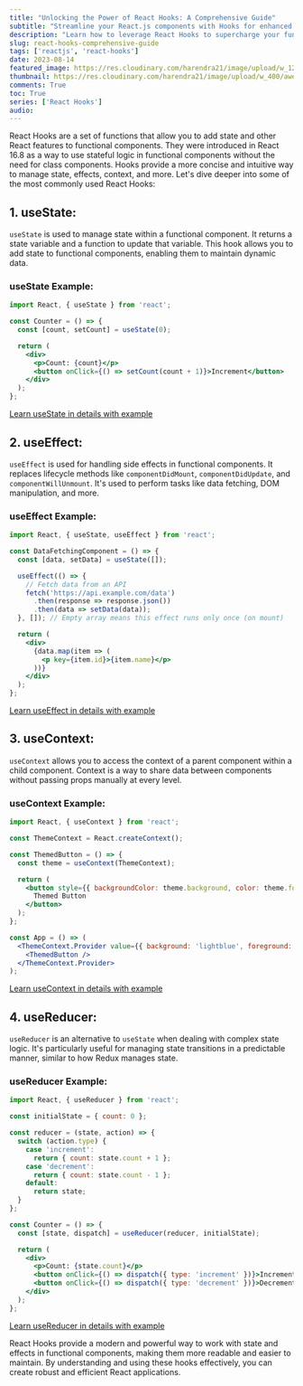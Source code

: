 ```yaml
---
title: "Unlocking the Power of React Hooks: A Comprehensive Guide"
subtitle: "Streamline your React.js components with Hooks for enhanced state management, effects, and more."
description: "Learn how to leverage React Hooks to supercharge your functional components. Dive into useState, useEffect, useContext, and useReducer, and discover the modern way to manage state and effects in React.js."
slug: react-hooks-comprehensive-guide
tags: ['reactjs', 'react-hooks']
date: 2023-08-14
featured_image: https://res.cloudinary.com/harendra21/image/upload/w_1200/awesome-blog/awesome-javascript/Understanding_React.js_Components_Functional_Class_State_Props_and_Hooks_cvsgis.png
thumbnail: https://res.cloudinary.com/harendra21/image/upload/w_400/awesome-blog/awesome-javascript/Understanding_React.js_Components_Functional_Class_State_Props_and_Hooks_cvsgis.png
comments: True
toc: True
series: ['React Hooks']
audio: 
---
```


React Hooks are a set of functions that allow you to add state and other React features to functional components. They were introduced in React 16.8 as a way to use stateful logic in functional components without the need for class components. Hooks provide a more concise and intuitive way to manage state, effects, context, and more. Let's dive deeper into some of the most commonly used React Hooks:

## 1. useState:
`useState` is used to manage state within a functional component. It returns a state variable and a function to update that variable. This hook allows you to add state to functional components, enabling them to maintain dynamic data.

### useState Example:

```jsx
import React, { useState } from 'react';

const Counter = () => {
  const [count, setCount] = useState(0);

  return (
    <div>
      <p>Count: {count}</p>
      <button onClick={() => setCount(count + 1)}>Increment</button>
    </div>
  );
};
```
[Learn useState in details with example](/blog/usestate-react-hook-with-examples)

## 2. useEffect:
`useEffect` is used for handling side effects in functional components. It replaces lifecycle methods like `componentDidMount`, `componentDidUpdate`, and `componentWillUnmount`. It's used to perform tasks like data fetching, DOM manipulation, and more.

### useEffect Example:

```jsx
import React, { useState, useEffect } from 'react';

const DataFetchingComponent = () => {
  const [data, setData] = useState([]);

  useEffect(() => {
    // Fetch data from an API
    fetch('https://api.example.com/data')
      .then(response => response.json())
      .then(data => setData(data));
  }, []); // Empty array means this effect runs only once (on mount)

  return (
    <div>
      {data.map(item => (
        <p key={item.id}>{item.name}</p>
      ))}
    </div>
  );
};
```
[Learn useEffect in details with example](/blog/useeffect-react-hook-with-examples)

## 3. useContext:
`useContext` allows you to access the context of a parent component within a child component. Context is a way to share data between components without passing props manually at every level.

### useContext Example:

```jsx
import React, { useContext } from 'react';

const ThemeContext = React.createContext();

const ThemedButton = () => {
  const theme = useContext(ThemeContext);

  return (
    <button style={{ backgroundColor: theme.background, color: theme.foreground }}>
      Themed Button
    </button>
  );
};

const App = () => (
  <ThemeContext.Provider value={{ background: 'lightblue', foreground: 'darkblue' }}>
    <ThemedButton />
  </ThemeContext.Provider>
);
```

[Learn useContext in details with example](/blog/unlocking-component-communication-usecontext-react)

## 4. useReducer:
`useReducer` is an alternative to `useState` when dealing with complex state logic. It's particularly useful for managing state transitions in a predictable manner, similar to how Redux manages state.

### useReducer Example:

```jsx
import React, { useReducer } from 'react';

const initialState = { count: 0 };

const reducer = (state, action) => {
  switch (action.type) {
    case 'increment':
      return { count: state.count + 1 };
    case 'decrement':
      return { count: state.count - 1 };
    default:
      return state;
  }
};

const Counter = () => {
  const [state, dispatch] = useReducer(reducer, initialState);

  return (
    <div>
      <p>Count: {state.count}</p>
      <button onClick={() => dispatch({ type: 'increment' })}>Increment</button>
      <button onClick={() => dispatch({ type: 'decrement' })}>Decrement</button>
    </div>
  );
};
```

[Learn useReducer in details with example](/blog/managing-complex-state-logic-usereducer-react)

React Hooks provide a modern and powerful way to work with state and effects in functional components, making them more readable and easier to maintain. By understanding and using these hooks effectively, you can create robust and efficient React applications.